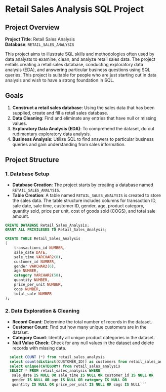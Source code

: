 # Retail Sales Analysis SQL Project

## Project Overview

**Project Title**: Retail Sales Analysis    
**Database**: `RETAIL_SALES_ANALYSIS`

This project aims to illustrate SQL skills and methodologies often used by data analysts to examine, clean, and analyze retail sales data. The project entails creating a retail sales database, conducting exploratory data analysis (EDA), and answering particular business questions using SQL queries. This project is suitable for people who are just starting out in data analysis and wish to have a strong foundation in SQL.

## Goals

1. **Construct a retail sales database**: Using the sales data that has been supplied, create and fill a retail sales database.
2. **Data Cleaning**: Find and eliminate any entries that have null or missing values.
3. **Exploratory Data Analysis (EDA)**: To comprehend the dataset, do out rudimentary exploratory data analysis.
4. **Business Analysis**: Utilize SQL to find answers to particular business queries and gain understanding from sales information.

## Project Structure

### 1. Database Setup

- **Database Creation**: The project starts by creating a database named `RETAIL_SALES_ANALYSIS`.
- **Table Creation**: A table named `RETAIL_SALES_ANALYSIS` is created to store the sales data. The table structure includes columns for transaction ID, sale date, sale time, customer ID, gender, age, product category, quantity sold, price per unit, cost of goods sold (COGS), and total sale amount.

```sql
CREATE DATABASE Retail_Sales_Analysis;
GRANT ALL PRIVILEGES TO Retail_Sales_Analysis;

CREATE TABLE Retail_Sales_Analysis
(
    transactions_id NUMBER,
    sale_date DATE,
    sale_time VARCHAR2(8),
    customer_id NUMBER,
    gender VARCHAR2(6),
    age NUMBER,
    category VARCHAR2(50),
    quantity NUMBER,
    price_per_unit NUMBER,
    cogs NUMBER,
    total_sale NUMBER
);
```

### 2. Data Exploration & Cleaning

- **Record Count**: Determine the total number of records in the dataset.
- **Customer Count**: Find out how many unique customers are in the dataset.
- **Category Count**: Identify all unique product categories in the dataset.
- **Null Value Check**: Check for any null values in the dataset and delete records with missing data.

 ```sql
   select COUNT (*) from retail_sales_analysis
   select count(distinct(CUSTOMER_ID)) as customers from retail_sales_analysis
   select unique(CATEGORY) from retail_sales_analysis
   SELECT * FROM retail_sales_analysis WHERE 
    sale_date IS NULL OR sale_time IS NULL OR customer_id IS NULL OR 
    gender IS NULL OR age IS NULL OR category IS NULL OR 
    quantity IS NULL OR price_per_unit IS NULL OR cogs IS NULL```
